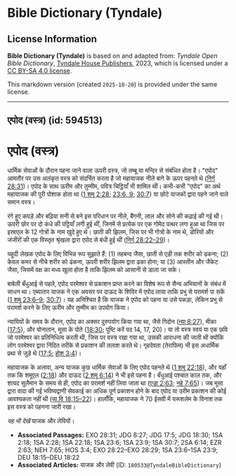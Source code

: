 # Bible Dictionary (Tyndale)

## License Information

**Bible Dictionary (Tyndale)** is based on and adapted from: _Tyndale Open Bible Dictionary_, [Tyndale House Publishers](https://tyndaleopenresources.com/), 2023, which is licensed under a [CC BY-SA 4.0 license](https://creativecommons.org/licenses/by-sa/4.0/legalcode.en).

This markdown version (created `2025-10-20`) is provided under the same license.



--------------------------------

## एपोद (वस्त्र) (id: 594513)

एपोद (वस्त्र)
=============

धार्मिक सेवाओं के दौरान पहना जाने वाला ऊपरी वस्त्र, जो तम्बू या मन्दिर से संबंधित होता है। "एपोद" आमतौर पर उस अलंकृत वस्त्र को संदर्भित करता है जो महायाजक नीले बागे के ऊपर पहनते थे ([निर्ग 28:31](https://ref.ly/Exod28:31))। एपोद के साथ ऊरीम और तुम्मीम, पवित्र चिट्ठियाँ भी शामिल थीं। कभी\-कभी "एपोद" का अर्थ महायाजक की पूरी पोशाक होता था ([1 शमू 2:28](https://ref.ly/1Sam2:28); [23:6, 9](https://ref.ly/1Sam23:6,1Sam23:9); [30:7](https://ref.ly/1Sam30:7)) या छोटे याजकों द्वारा पहने जाने वाले समान वस्त्र।

रंगे हुए कपड़े और बढ़िया सनी से बने इस परिधान पर नीले, बैंगनी, लाल और सोने की कढ़ाई की गई थी। ऊपरी छोर पर दो कंधे की पट्टियाँ लगी हुई थीं, जिनमें से प्रत्येक पर एक गोमेद पत्थर लगा हुआ था जिस पर इस्राएल के 12 गोत्रों के नाम खुदे हुए थे। छाती की झिलम, जिस पर भी गोत्रों के नाम थे, डोरियों और जंजीरों की एक विस्तृत श्रृंखला द्वारा एपोद से बंधी हुई थीं ([निर्ग 28:22–29](https://ref.ly/Exod28:22-Exod28:29))।

यहूदी लेखक एपोद के लिए विभिन्न रूप सुझाते हैं: (1\) तहबन्द जैसा, छाती से एड़ी तक शरीर को ढकना; (2\) केवल कमर से नीचे शरीर को ढंकना, ऊपरी शरीर झिलम द्वारा ढका होना; या (3\) आस्तीन और जैकेट जैसा, जिसमें वक्ष का मध्य खुला होता है ताकि झिलम को आसानी से डाला जा सके।

बाबेली बँधुआई से पहले, एपोद परमेश्वर से प्रकाशन प्राप्त करने का विशेष रूप से सैन्य अभियानों के संबंध में साधन था। एब्यातार याजक ने एक अवसर पर दाऊद के शिविर में एपोद लाया ताकि प्रभु से परामर्श पा सकें ([1 शमू 23:6–9](https://ref.ly/1Sam23:6-1Sam23:9); [30:7](https://ref.ly/1Sam30:7))। यह अनिश्चित है कि याजक ने एपोद को पहना या उसे पकड़ा, लेकिन प्रभु से परामर्श करने के लिए ऊरीम और तुम्मीम का उपयोग किया।

न्यायियों के समय के दौरान, एपोद का अक्सर दुरुपयोग किया गया था, जैसे गिदोन ([न्या 8:27](https://ref.ly/Judg8:27)), मीका ([17:5](https://ref.ly/Judg17:5)), और योनातान, मूसा के पोते ([18:30](https://ref.ly/Judg18:30); पुष्टि करें पद 14, 17, 20\)। या तो वस्त्र स्वयं या एक छवि जो परमेश्वर का प्रतिनिधित्व करती थी, जिस पर वस्त्र रखा गया था, उसकी आराधना की जाती थी क्योंकि लोग परमेश्वर द्वारा निंदित तरीके से प्रकाशन की तलाश करते थे। गृहदेवता (तेराफिम) भी इस अधार्मिक प्रथा से जुड़े थे ([17:5](https://ref.ly/Judg17:5); [होश 3:4](https://ref.ly/Hos3:4))।

महायाजक के अलावा, अन्य याजक कुछ धार्मिक सेवाओं के लिए एपोद पहनते थे ([1 शमू 22:18](https://ref.ly/1Sam22:18)), और यहाँ तक कि शमूएल ([2:18](https://ref.ly/1Sam2:18)) और दाऊद ([2 शमू 6:14](https://ref.ly/2Sam6:14)) ने भी इसे पहना है। बँधुआई पश्चात काल तक, और शायद सुलैमान के समय से ही, एपोद का परामर्श नहीं लिया जाता था ([एज्रा 2:63](https://ref.ly/Ezra2:63); [नहे 7:65](https://ref.ly/Neh7:65))। जब मूसा द्वारा वादा की गई भविष्यद्वाणी सेवकाई का अधिक पूर्ण प्रकाशन होने के बाद एपोद या उरीम प्रकाशन की कोई आवश्यकता नहीं थी ([व्य.वि 18:15–22](https://ref.ly/Deut18:15-Deut18:22))। हालाँकि, महायाजक ने 70 ईसवी में यरूशलेम के विनाश तक इस वस्त्र को पहनना जारी रखा।

*यह भी देखें* याजक और लेवियों।

* **Associated Passages:** EXO 28:31; JDG 8:27; JDG 17:5; JDG 18:30; 1SA 2:18; 1SA 2:28; 1SA 22:18; 1SA 23:6; 1SA 23:9; 1SA 30:7; 2SA 6:14; EZR 2:63; NEH 7:65; HOS 3:4; EXO 28:22–EXO 28:29; 1SA 23:6–1SA 23:9; DEU 18:15–DEU 18:22
* **Associated Articles:** याजक और लेवी (ID: `180533@TyndaleBibleDictionary`)

